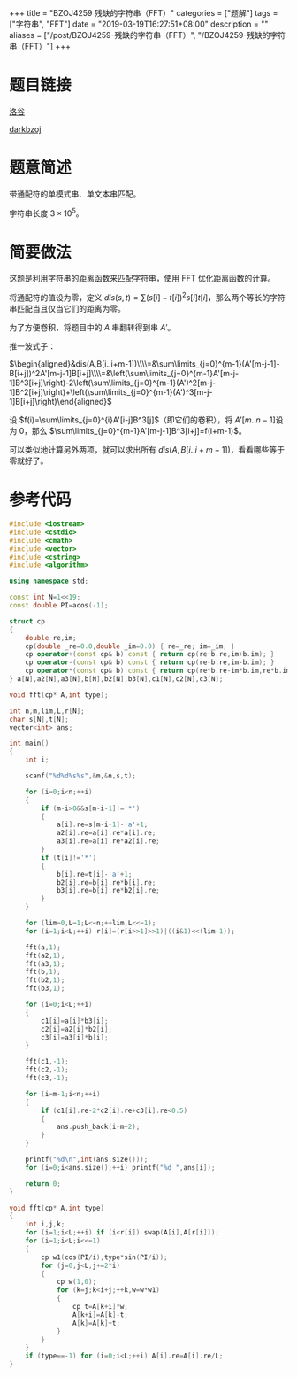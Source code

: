 +++
title = "BZOJ4259 残缺的字符串（FFT）"
categories = ["题解"]
tags = ["字符串", "FFT"]
date = "2019-03-19T16:27:51+08:00"
description = ""
aliases = ["/post/BZOJ4259-残缺的字符串（FFT）", "/BZOJ4259-残缺的字符串（FFT）"]
+++


# 题目链接

[洛谷](https://www.luogu.org/problemnew/show/P4173)

[darkbzoj](https://darkbzoj.tk/problem/4259)

# 题意简述

带通配符的单模式串、单文本串匹配。

字符串长度 $3\times10^5$。

<!--more-->

# 简要做法

这题是利用字符串的距离函数来匹配字符串，使用 FFT 优化距离函数的计算。

将通配符的值设为零，定义 $dis(s,t)=\sum(s[i]-t[i])^2s[i]t[i]​$，那么两个等长的字符串匹配当且仅当它们的距离为零。

为了方便卷积，将题目中的 $A$ 串翻转​得到串 $A'​$。

推一波式子：

$\begin{aligned}&dis(A,B[i..i+m-1])\\\\=&\sum\limits_{j=0}^{m-1}(A'[m-j-1]-B[i+j])^2A'[m-j-1]B[i+j]\\\\=&\left(\sum\limits_{j=0}^{m-1}A'[m-j-1]B^3[i+j]\right)-2\left(\sum\limits_{j=0}^{m-1}(A')^2[m-j-1]B^2[i+j]\right)+\left(\sum\limits_{j=0}^{m-1}(A')^3[m-j-1]B[i+j]\right)\end{aligned}$

设 $f(i)=\sum\limits_{j=0}^{i}A'[i-j]B^3[j]​$（即它们的卷积），将 $A'[m..n-1]​$ 设为 $0​$，那么 $\sum\limits_{j=0}^{m-1}A'[m-j-1]B^3[i+j]=f(i+m-1)​$。

可以类似地计算另外两项，就可以求出所有 $dis(A,B[i..i+m-1])​$，看看哪些等于零就好了。

# 参考代码

```cpp
#include <iostream>
#include <cstdio>
#include <cmath>
#include <vector>
#include <cstring>
#include <algorithm>

using namespace std;

const int N=1<<19;
const double PI=acos(-1);

struct cp
{
    double re,im;
    cp(double _re=0.0,double _im=0.0) { re=_re; im=_im; }
    cp operator+(const cp& b) const { return cp(re+b.re,im+b.im); }
    cp operator-(const cp& b) const { return cp(re-b.re,im-b.im); }
    cp operator*(const cp& b) const { return cp(re*b.re-im*b.im,re*b.im+im*b.re); }
} a[N],a2[N],a3[N],b[N],b2[N],b3[N],c1[N],c2[N],c3[N];

void fft(cp* A,int type);

int n,m,lim,L,r[N];
char s[N],t[N];
vector<int> ans;

int main()
{
    int i;

    scanf("%d%d%s%s",&m,&n,s,t);

    for (i=0;i<n;++i)
    {
        if (m-i>0&&s[m-i-1]!='*')
        {
            a[i].re=s[m-i-1]-'a'+1;
            a2[i].re=a[i].re*a[i].re;
            a3[i].re=a[i].re*a2[i].re;
        }
        if (t[i]!='*')
        {
            b[i].re=t[i]-'a'+1;
            b2[i].re=b[i].re*b[i].re;
            b3[i].re=b[i].re*b2[i].re;
        }
    }

    for (lim=0,L=1;L<=n;++lim,L<<=1);
    for (i=1;i<L;++i) r[i]=(r[i>>1]>>1)|((i&1)<<(lim-1));

    fft(a,1);
    fft(a2,1);
    fft(a3,1);
    fft(b,1);
    fft(b2,1);
    fft(b3,1);

    for (i=0;i<L;++i)
    {
        c1[i]=a[i]*b3[i];
        c2[i]=a2[i]*b2[i];
        c3[i]=a3[i]*b[i];
    }

    fft(c1,-1);
    fft(c2,-1);
    fft(c3,-1);

    for (i=m-1;i<n;++i)
    {
        if (c1[i].re-2*c2[i].re+c3[i].re<0.5)
        {
            ans.push_back(i-m+2);
        }
    }

    printf("%d\n",int(ans.size()));
    for (i=0;i<ans.size();++i) printf("%d ",ans[i]);

    return 0;
}

void fft(cp* A,int type)
{
    int i,j,k;
    for (i=1;i<L;++i) if (i<r[i]) swap(A[i],A[r[i]]);
    for (i=1;i<L;i<<=1)
    {
        cp w1(cos(PI/i),type*sin(PI/i));
        for (j=0;j<L;j+=2*i)
        {
            cp w(1,0);
            for (k=j;k<i+j;++k,w=w*w1)
            {
                cp t=A[k+i]*w;
                A[k+i]=A[k]-t;
                A[k]=A[k]+t;
            }
        }
    }
    if (type==-1) for (i=0;i<L;++i) A[i].re=A[i].re/L;
}
```

